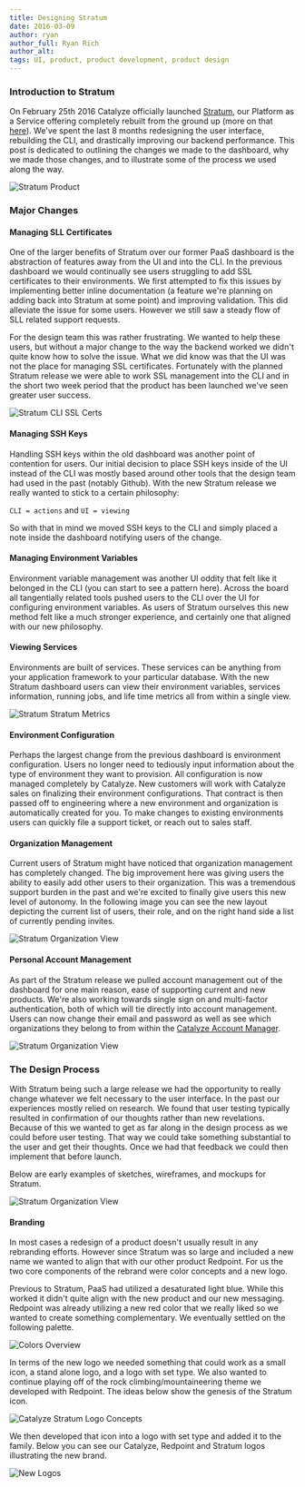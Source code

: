 ```yaml
---
title: Designing Stratum
date: 2016-03-09
author: ryan
author_full: Ryan Rich
author_alt:
tags: UI, product, product development, product design
---
```

### Introduction to Stratum

On February 25th 2016 Catalyze officially launched [Stratum](https://catalyze.io/stratum), our Platform as a Service offering completely rebuilt from the ground up (more on that [here](https://engineering.catalyze.io/stratum-2.0.0-launch.html)). We've spent the last 8 months redesigning the user interface, rebuilding the CLI, and drastically improving our backend performance. This post is dedicated to outlining the changes we made to the dashboard, why we made those changes, and to illustrate some of the process we used along the way.

![Stratum Product](/assets/img/posts/designing-stratum/catalyze_stratum_product.png)

### Major Changes

#### Managing SLL Certificates

One of the larger benefits of Stratum over our former PaaS dashboard is the abstraction of features away from the UI and into the CLI. In the previous dashboard we would continually see users struggling to add SSL certificates to their environments. We first attempted to fix this issues by implementing better inline documentation (a feature we're planning on adding back into Stratum at some point) and improving validation. This did alleviate the issue for some users. However we still saw a steady flow of SLL related support requests.

For the design team this was rather frustrating. We wanted to help these users, but without a major change to the way the backend worked we didn't quite know how to solve the issue. What we did know was that the UI was not the place for managing SSL certificates. Fortunately with the planned Stratum release we were able to work SSL management into the CLI and in the short two week period that the product has been launched we've seen greater user success.

![Stratum CLI SSL Certs](/assets/img/posts/designing-stratum/catalyze_stratum_cli_ssl.png)

#### Managing SSH Keys

Handling SSH keys within the old dashboard was another point of contention for users. Our initial decision to place SSH keys inside of the UI instead of the CLI was mostly based around other tools that the design team had used in the past (notably Github). With the new Stratum release we really wanted to stick to a certain philosophy:

`CLI = actions` and `UI = viewing`

So with that in mind we moved SSH keys to the CLI and simply placed a note inside the dashboard notifying users of the change.

#### Managing Environment Variables

Environment variable management was another UI oddity that felt like it belonged in the CLI (you can start to see a pattern here). Across the board all tangentially related tools pushed users to the CLI over the UI for configuring environment variables. As users of Stratum ourselves this new method felt like a much stronger experience, and certainly one that aligned with our new philosophy.

#### Viewing Services

Environments are built of services. These services can be anything from your application framework to your particular database. With the new Stratum dashboard users can view their environment variables, services information, running jobs, and life time metrics all from within a single view.

![Stratum Stratum Metrics](/assets/img/posts/designing-stratum/catalyze_stratum_metrics.png)

#### Environment Configuration

Perhaps the largest change from the previous dashboard is environment configuration. Users no longer need to tediously input information about the type of environment they want to provision. All configuration is now managed completely by Catalyze. New customers will work with Catalyze sales on finalizing their environment configurations. That contract is then passed off to engineering where a new environment and organization is automatically created for you. To make changes to existing environments users can quickly file a support ticket, or reach out to sales staff.

#### Organization Management

Current users of Stratum might have noticed that organization management has completely changed. The big improvement here was giving users the ability to easily add other users to their organization. This was a tremendous support burden in the past and we're excited to finally give users this new level of autonomy. In the following image you can see the new layout depicting the current list of users, their role, and on the right hand side a list of currently pending invites.

![Stratum Organization View](/assets/img/posts/designing-stratum/catalyze_orgs.png)

#### Personal Account Management

As part of the Stratum release we pulled account management out of the dashboard for one main reason, ease of supporting current and new products. We're also working towards single sign on and multi-factor authentication, both of which will tie directly into account management. Users can now change their email and password as well as see which organizations they belong to from within the [Catalyze Account Manager](https://account.catalyze.io).

![Stratum Organization View](/assets/img/posts/designing-stratum/catalyze_account.png)

### The Design Process

With Stratum being such a large release we had the opportunity to really change whatever we felt necessary to the user interface. In the past our experiences mostly relied on research. We found that user testing typically resulted in confirmation of our thoughts rather than new revelations. Because of this we wanted to get as far along in the design process as we could before user testing. That way we could take something substantial to the user and get their thoughts. Once we had that feedback we could then implement that before launch.

Below are early examples of sketches, wireframes, and mockups for Stratum.

![Stratum Organization View](/assets/img/posts/designing-stratum/catalyze_sketches.png)

#### Branding

In most cases a redesign of a product doesn't usually result in any rebranding efforts. However since Stratum was so large and included a new name we wanted to align that with our other product Redpoint. For us the two core components of the rebrand were color concepts and a new logo.

Previous to Stratum, PaaS had utilized a desaturated light blue. While this worked it didn't quite align with the new product and our new messaging. Redpoint was already utilizing a new red color that we really liked so we wanted to create something complementary. We eventually settled on the following palette.

![Colors Overview](/assets/img/posts/designing-stratum/catalyze_colors.png)

In terms of the new logo we needed something that could work as a small icon, a stand alone logo, and a logo with set type. We also wanted to continue playing off of the rock climbing/mountaineering theme we developed with Redpoint. The ideas below show the genesis of the Stratum icon.

![Catalyze Stratum Logo Concepts](/assets/img/posts/designing-stratum/catalyze_logo_concepts.png)

We then developed that icon into a logo with set type and added it to the family. Below you can see our Catalyze, Redpoint and Stratum logos illustrating the new brand.

![New Logos](/assets/img/posts/designing-stratum/catalyze_logos.png)

